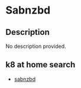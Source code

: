 # Sabnzbd

## Description

No description provided.

## k8 at home search

- [sabnzbd](https://nanne.dev/k8s-at-home-search/#/sabnzbd)

